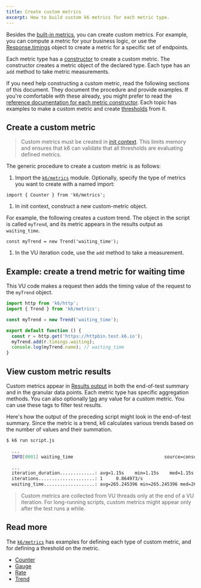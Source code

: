 ```yaml
---
title: Create custom metrics
excerpt: How to build custom k6 metrics for each metric type.
---
```


Besides the [built-in metrics](/using-k6/metrics/reference), you can create custom metrics.
For example, you can compute a metric for your business logic, or use the [Response.timings](/javascript-api/k6-http/response) object to create a metric for a specific set of endpoints.

Each metric type has a [constructor](https://developer.mozilla.org/en-US/docs/Web/JavaScript/Reference/Classes/constructor) to create a custom metric.
The constructor creates a metric object of the declared type. Each type has an `add` method to take metric measurements.

If you need help constructing a custom metric, read the following sections of this document.
They document the procedure and provide examples.
If you're comfortable with these already, you might prefer to read the [reference documentation for each metric constructor](/javascript-api/k6-metrics).
Each topic has examples to make a custom metric and create [thresholds](/using-k6/thresholds) from it.

## Create a custom metric

<Blockquote mod="note" title="">

Custom metrics must be created in [init context](/using-k6/test-lifecycle).
This limits memory and ensures that k6 can validate that all thresholds are evaluating defined metrics.

</Blockquote>

The generic procedure to create a custom metric is as follows:

1. Import the [`k6/metrics`](/javascript-api/k6-metrics/) module.
   Optionally, specify the type of metrics you want to create with a named import:

  ```
  import { Counter } from 'k6/metrics';
  ```

1. In init context, construct a new custom-metric object.

  For example, the following creates a custom trend. The object in the script is called `myTrend`, and its metric appears in the results output as `waiting_time`.

   ```
   const myTrend = new Trend('waiting_time');
   ```

1. In the VU iteration code, use the `add` method to take a measurement.

## Example: create a trend metric for waiting time

This VU code makes a request then adds the timing value of the request to the `myTrend` object.

<CodeGroup lineNumbers={[true]}>

```javascript
import http from 'k6/http';
import { Trend } from 'k6/metrics';

const myTrend = new Trend('waiting_time');

export default function () {
  const r = http.get('https://httpbin.test.k6.io');
  myTrend.add(r.timings.waiting);
  console.log(myTrend.name); // waiting_time
}
```

</CodeGroup>

## View custom metric results

Custom metrics appear in [Results output](/results-output) in both the end-of-test summary and in the granular data points.
Each metric type has specific aggregation methods.
You can also optionally [tag](/using-k6/tags-and-groups) any value for a custom metric.
You can use these tags to filter test results.

Here's how the output of the preceding script might look in the end-of-test summary.
Since the metric is a trend, k6 calculates various trends based on the number of values and their summation.

  <CodeGroup lineNumbers={[false]}>

```bash
$ k6 run script.js

  ...
  INFO[0001] waiting_time                                  source=console

  ...
  iteration_duration.............: avg=1.15s    min=1.15s    med=1.15s    max=1.15s    p(90)=1.15s    p(95)=1.15s
  iterations.....................: 1     0.864973/s
  waiting_time...................: avg=265.245396 min=265.245396 med=265.245396 max=265.245396 p(90)=265.245396 p(95)=265.245396
```

</CodeGroup>

<Blockquote mod="note" title="">

Custom metrics are collected from VU threads only at the end of a VU iteration.
For long-running scripts, custom metrics might appear only after the test runs a while.

</Blockquote>

## Read more

The [`k6/metrics`](/javascript-api/k6-metrics/) has examples for defining each type of custom metric, and for defining a threshold on the metric.
- [Counter](/javascript-api/k6-metrics/counter)
- [Gauge](/javascript-api/k6-metrics/gauge)
- [Rate](/javascript-api/k6-metrics/rate)
- [Trend](/javascript-api/k6-metrics/trend)

